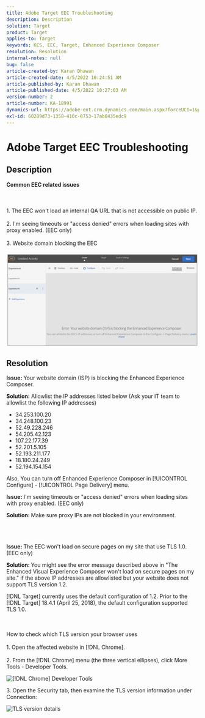 ```yaml
---
title: Adobe Target EEC Troubleshooting
description: Description
solution: Target
product: Target
applies-to: Target
keywords: KCS, EEC, Target, Enhanced Experience Composer
resolution: Resolution
internal-notes: null
bug: false
article-created-by: Karan Dhawan
article-created-date: 4/5/2022 10:24:51 AM
article-published-by: Karan Dhawan
article-published-date: 4/5/2022 10:27:03 AM
version-number: 2
article-number: KA-18991
dynamics-url: https://adobe-ent.crm.dynamics.com/main.aspx?forceUCI=1&pagetype=entityrecord&etn=knowledgearticle&id=b7c7fe9c-cab4-ec11-983f-000d3a5d0d73
exl-id: 60289d73-1358-410c-8753-17ab8435edc9
---
```

# Adobe Target EEC Troubleshooting

## Description

<b>Common EEC related issues</b><br><br> <br><br>1. The EEC won't load an internal QA URL that is not accessible on public IP.<br><br>2. I'm seeing timeouts or "access denied" errors when loading sites with proxy enabled. (EEC only)<br><br>3. Website domain blocking the EEC<br><br>![](assets/___b9c7fe9c-cab4-ec11-983f-000d3a5d0d73___.png)

## Resolution


<b>Issue: </b>Your website domain (ISP) is blocking the Enhanced Experience Composer.

<b>Solution:</b> Allowlist the IP addresses listed below (Ask your IT team to allowlist the following IP addresses)



- 34.253.100.20
- 34.248.100.23
- 52.49.228.246
- 54.205.42.123
- 107.22.177.39
- 52.201.5.105
- 52.193.211.177
- 18.180.24.249
- 52.194.154.154


Also, You can turn off Enhanced Experience Composer in [!UICONTROL Configure] - [!UICONTROL Page Delivery] menu.





<b>Issue:</b> I'm seeing timeouts or "access denied" errors when loading sites with proxy enabled. (EEC only)

<b>Solution: </b>Make sure proxy IPs are not blocked in your environment.
<br><br> <br><br>


<b>Issue: </b>The EEC won't load on secure pages on my site that use TLS 1.0. (EEC only)

<b>Solution: </b>You might see the error message described above in "The Enhanced Visual Experience Composer won't load on secure pages on my site." if the above IP addresses are allowlisted but your website does not support TLS version 1.2.

[!DNL Target] currently uses the default configuration of 1.2. Prior to the [!DNL Target] 18.4.1 (April 25, 2018), the default configuration supported TLS 1.0.


<br><br>How to check which TLS version your browser uses<br><br>1. Open the affected website in [!DNL Chrome].<br><br>2.<b> </b>From the [!DNL Chrome] menu (the three vertical ellipses), click More Tools - Developer Tools.


![[!DNL Chrome] Developer Tools](https://experienceleague.adobe.com/docs/target/assets/chrome-developer-tools.png?lang=en)

3. Open the Security tab, then examine the TLS version information under Connection:

![TLS version details](https://experienceleague.adobe.com/docs/target/assets/chrome-tls-version.png?lang=en)
